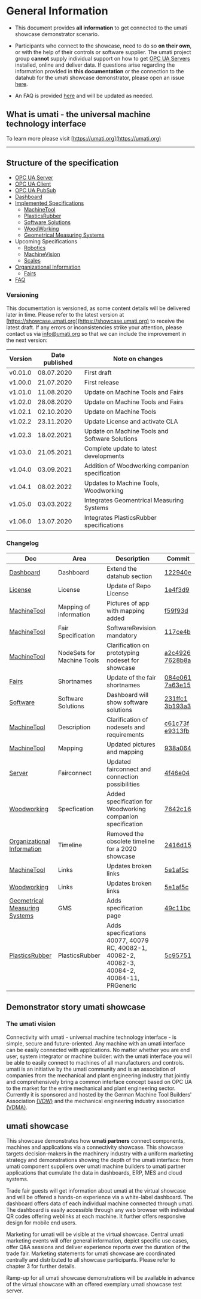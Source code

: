 # General Information

- This document provides **all information** to get connected to the umati showcase demonstrator scenario.
- Participants who connect to the showcase, need to do so **on their own**, or with the help of their controls or software supplier. The umati project group **cannot** supply individual support on how to get [OPC UA Servers](Server.md) installed, online and deliver data. If questions arise regarding the information provided in **this documentation** or the connection to the datahub for the umati showcase demonstrator, please open an issue [here](https://github.com/umati/Showcase).

- An FAQ is provided [here](FAQ.md) and will be updated as needed.

## What is umati - the universal machine technology interface

To learn more please visit [https://umati.org](https://umati.org)

---

## Structure of the specification

- [OPC UA Server](Server.md)
- [OPC UA Client](Client.md)
- [OPC UA PubSub](PubSub.md)
- [Dashboard](Dashboard.md)
- [Implemented Specifications](Specs.md)
  - [MachineTool](Specs/MachineTool.md)
  - [PlasticsRubber](Specs/PlasticsRubber.md)
  - [Software Solutions](Specs/Software.md)
  - [WoodWorking](Specs/Woodworking.md)
  - [Geometrical Measuring Systems](Specs/GeometricalMeasuringSystems.md)
- Upcoming Specifications
  - [Robotics](Specs/WIP.md)
  - [MachineVision](Specs/WIP.md)
  - [Scales](Specs/WIP.md)
- [Organizational Information](Organization.md)
  - [Fairs](Specs/Fairs.md)
- [FAQ](FAQ.md)

### Versioning

This documentation is versioned, as some content details will be delivered later in time. Please refer to the latest version at [https://showcase.umati.org](https://showcase.umati.org) to receive the latest draft. If any errors or inconsistencies strike your attention, please contact us via [info@umati.org](mailto:info@umati.org) so that we can include the improvement in the next version:

| **Version** | **Date published** | **Note on changes** |
| --- | --- | --- |
| v0.01.0 | 08.07.2020 | First draft|
| v1.00.0 | 21.07.2020 | First release |
| v1.01.0 | 11.08.2020 | Update on Machine Tools and Fairs |
| v1.02.0 | 28.08.2020 | Update on Machine Tools and Fairs |
| v1.02.1 | 02.10.2020 | Update on Machine Tools |
| v1.02.2 | 23.11.2020 | Update License and activate CLA |
| v1.02.3 | 18.02.2021 | Update on Machine Tools and Software Solutions |
| v1.03.0 | 21.05.2021 | Complete update to latest developments |
| v1.04.0 | 03.09.2021 | Addition of Woodworking companion specification |
| v1.04.1 | 08.02.2022 | Updates to Machine Tools, Woodworking |
| v1.05.0 | 03.03.2022 | Integrates Geomentrical Measuring Systems |
| v1.06.0 | 13.07.2020 | Integrates PlasticsRubber specifications |

### Changelog

| Doc | Area | Description | Commit |
| --- | --- | --- | --- |
| [Dashboard](Dashboard.md) | Dashboard | Extend the datahub section | [122940e](https://github.com/umati/Showcase/commit/122940ebdd091251cbe5a028c3ffe719b5b6ec63) |
| [License](LICENSE) | License | Update of Repo License| [1e4f3d9](https://github.com/umati/Showcase/commit/1e4f3d934e4e4420554d0509fff11ba4f853e2f3)|
| [MachineTool](Specs/MachineTool.md) | Mapping of information | Pictures of app with mapping added | [f59f93d](https://github.com/umati/Showcase/commit/f59f93dc4eda4bdf4bf00efc53f8560bc6108b35) |
| [MachineTool](Specs/MachineTool.md) | Fair Specification | SoftwareRevision mandatory | [117ce4b](https://github.com/umati/Showcase/pull/16/commits/117ce4bde7a57574de1240e76d2d3aa1160bd517) |
| [MachineTool](Specs/MachineTool.md) | NodeSets for Machine Tools | Clarification on prototyping nodeset for showcase | [a2c4926](https://github.com/umati/Showcase/commit/a2c49264ca66caf6813de1ad8a5706d83ec3aa46) [7628b8a](https://github.com/umati/Showcase/commit/7628b8af38c41da2e01dac70f3d8f8be44f8949c) |
| [Fairs](Specs/Fairs.md) | Shortnames | Update of the fair shortnames | [084e061](https://github.com/umati/Showcase/commit/084e0611be0bf4618e17c07260dd24d397e31ce0) [7a63e15](https://github.com/umati/Showcase/pull/16/commits/7a63e15d3e0fe691630e07814ad9e82dfe2f92b0) |
| [Software](Specs/Software.md) | Software Solutions | Dashboard will show software solutions | [231ffc1](https://github.com/umati/Showcase/commit/231ffc1089b60020570286e095011defcee29b3b) [3b193a3](https://github.com/umati/Showcase/commit/3b193a34d1e64d3e93153023345073ae70e97423) |
| [MachineTool](Specs/MachineTool.md) | Description | Clarification of nodesets and requirements | [c61c73f](https://github.com/umati/Showcase/commit/c61c73fa74b17dce58fd7c938f9992746dbf688d) [e9313fb](https://github.com/umati/Showcase/commit/e9313fb65cd264aee6c256a43e3fd758b737c449) |
| [MachineTool](Specs/MachineTool.md) | Mapping | Updated pictures and mapping | [938a064](https://github.com/umati/Showcase/commit/938a0645771e879ca7cb5ab79be7706b0d4267d4)
| [Server](Server.md) | Fairconnect | Updated fairconnect and connection possibilities | [4f46e04](https://github.com/umati/Showcase/commit/4f46e04431582ccbd1c6714cbd018255e1d09262) |
| [Woodworking](Specs/Woodworking.md) | Specfication | Added specification for Woodworking companion specification | [7642c16](https://github.com/umati/Showcase/commit/7642c16db5f13a44fa8862483a8af8cd43fb43ec) |
| [Organizational Information](Organization.md) | Timeline | Removed the obsolete timeline for a 2020 showcase | [2416d15](https://github.com/umati/Showcase/commit/2416d1569cc43267d86530a934dcab267833d7fb) |
| [MachineTool](Specs/MachineTool.md) | Links | Updates broken links | [5e1af5c](https://github.com/umati/Showcase/commit/5e1af5ce1649addc68d87b87dd1323806a9194e3)  |
| [Woodworking](Specs/Woodworking.md) | Links | Updates broken links | [5e1af5c](https://github.com/umati/Showcase/commit/5e1af5ce1649addc68d87b87dd1323806a9194e3)  |
| [Geometrical Measuring Systems](Specs/GeometricalMeasuringSystems.md) | GMS | Adds specification page | [49c11bc](https://github.com/umati/Showcase/commit/49c11bc70113b8ceb4ea718e8cef5e27dd9ec5ff) |
| [PlasticsRubber](Specs/PlasticRubber.md) | PlasticsRubber | Adds specifications 40077, 40079 RC, 40082-1, 40082-2, 40082-3, 40084-2, 40084-11, PRGeneric | [5c95751](https://github.com/umati/Showcase/commit/5c95751e6a9220ed2fdda5f030d841a8b22e944b) |

## Demonstrator story umati showcase

### The umati vision

Connectivity with umati - universal machine technology interface - is simple, secure and future-oriented. Any machine with an umati interface can be easily connected with applications. No matter whether you are end user, system integrator or machine builder: with the umati interface you will be able to easily connect to machines of all manufacturers and controls. umati is an initiative by the umati community and is an association of companies from the mechanical and plant engineering industry that jointly and comprehensively bring a common interface concept based on OPC UA to the market for the entire mechanical and plant engineering sector. Currently it is sponsored and hosted by the German Machine Tool Builders' Association [(VDW)](https://vdw.de) and the mechanical engineering industry association [(VDMA)](https://vdma.org).

## umati showcase

This showcase demonstrates how **umati partners** connect components, machines and applications via a connectivity showcase. This showcase targets decision-makers in the machinery industry with a uniform marketing strategy and demonstrations showing the depth of the umati interface: from umati component suppliers over umati machine builders to umati partner applications that cumulate the data in dashboards, ERP, MES and cloud systems.

Trade fair guests will get information about umati at the virtual showcase and will be offered a hands-on experience via a white-label dashboard. The dashboard offers data of each individual machine connected through umati. The dashboard is easily accessible through any web browser with individual QR codes offering weblinks at each machine. It further offers responsive design for mobile end users.

Marketing for umati will be visible at the virtual showcase. Central umati marketing events will offer general information, depict specific use cases, offer Q&amp;A sessions and deliver experience reports over the duration of the trade fair. Marketing statements for umati showcase are coordinated centrally and distributed to all showcase participants. Please refer to chapter 3 for further details.

Ramp-up for all umati showcase demonstrations will be available in advance of the virtual showcase with an offered exemplary umati showcase test server.

